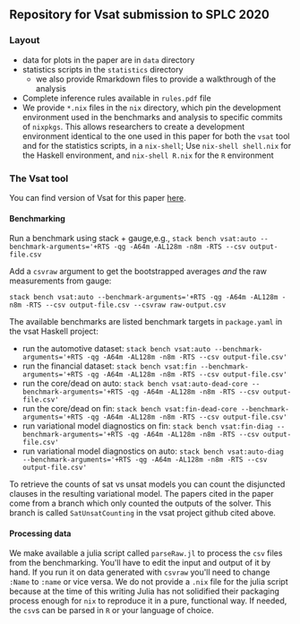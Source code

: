 ## Repository for Vsat submission to SPLC 2020


### Layout
- data for plots in the paper are in `data` directory
- statistics scripts in the `statistics` directory
  - we also provide Rmarkdown files to provide a walkthrough of the analysis
- Complete inference rules available in `rules.pdf` file
- We provide `*.nix` files in the `nix` directory, which pin the development
  environment used in the benchmarks and analysis to specific commits of
  `nixpkgs`. This allows researchers to create a development environment
  identical to the one used in this paper for both the `vsat` tool and for the
  statistics scripts, in a `nix-shell`; Use `nix-shell shell.nix` for the
  Haskell environment, and `nix-shell R.nix` for the `R` environment


### The Vsat tool
You can find version of Vsat for this paper [here](https://github.com/doyougnu/VSat).

#### Benchmarking
Run a benchmark using stack + gauge,e.g., `stack bench vsat:auto --benchmark-arguments='+RTS -qg -A64m -AL128m -n8m -RTS --csv output-file.csv`

Add a `csvraw` argument to get the bootstrapped averages _and_ the raw measurements from gauge:
```
stack bench vsat:auto --benchmark-arguments='+RTS -qg -A64m -AL128m -n8m -RTS --csv output-file.csv --csvraw raw-output.csv
```

The available benchmarks are listed benchmark targets in `package.yaml` in the vsat Haskell project:
  - run the automotive dataset: `stack bench vsat:auto --benchmark-arguments='+RTS -qg -A64m -AL128m -n8m -RTS --csv output-file.csv'`
  - run the financial dataset: `stack bench vsat:fin --benchmark-arguments='+RTS -qg -A64m -AL128m -n8m -RTS --csv output-file.csv'`
  - run the core/dead on auto: `stack bench vsat:auto-dead-core --benchmark-arguments='+RTS -qg -A64m -AL128m -n8m -RTS --csv output-file.csv'`
  - run the core/dead on fin: `stack bench vsat:fin-dead-core --benchmark-arguments='+RTS -qg -A64m -AL128m -n8m -RTS --csv output-file.csv'`
  - run variational model diagnostics on fin: `stack bench vsat:fin-diag --benchmark-arguments='+RTS -qg -A64m -AL128m -n8m -RTS --csv output-file.csv'`
  - run variational model diagnostics on auto: `stack bench vsat:auto-diag --benchmark-arguments='+RTS -qg -A64m -AL128m -n8m -RTS --csv output-file.csv'`

To retrieve the counts of sat vs unsat models you can count the disjuncted
clauses in the resulting variational model. The papers cited in the paper come
from a branch which only counted the outputs of the solver. This branch is
called `SatUnsatCounting` in the vsat project github cited above.

#### Processing data
We make available a julia script called `parseRaw.jl` to process the `csv` files
from the benchmarking. You'll have to edit the input and output of it by hand.
If you run it on data generated with `csvraw` you'll need to change `:Name` to
`:name` or vice versa. We do not provide a `.nix` file for the julia script
because at the time of this writing Julia has not solidified their packaging
process enough for `nix` to reproduce it in a pure, functional way. If needed,
the `csv`s can be parsed in `R` or your language of choice.
